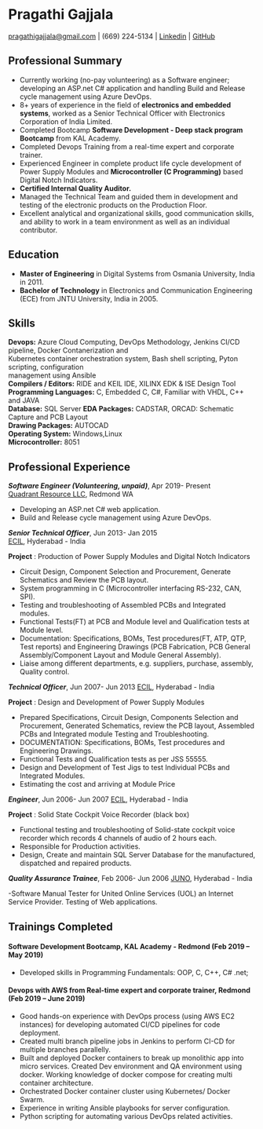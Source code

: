 # Pragathi Gajjala
pragathigajjala@gmail.com | (669) 224-5134 | [Linkedin](https://linkedin.com/in/pragathigajjala) | [GitHub](https://github.com/pragathigajjala)


## Professional Summary 

-	Currently working (no-pay volunteering) as a Software engineer; developing an ASP.net C# application and handling Build and Release cycle management using Azure DevOps. 
- 8+ years of experience in the field of **electronics and embedded systems**, worked as a Senior Technical Officer with Electronics Corporation of India Limited. 
-   Completed Bootcamp **Software Development - Deep stack program Bootcamp** from KAL Academy.
- Completed Devops Training from a real-time expert and corporate trainer. 
-	Experienced Engineer in complete product life cycle development of Power Supply Modules and **Microcontroller (C Programming)** based Digital Notch Indicators. 
-	**Certified Internal Quality Auditor.**
-	Managed the Technical Team and guided them in development and testing of the electronic products on the Production Floor.
-	Excellent analytical and organizational skills, good communication skills, and ability to work in a team environment as well as an individual contributor. 


## Education
-	**Master of Engineering** in Digital Systems from Osmania University, India in 2011.
-	**Bachelor of Technology** in Electronics and Communication Engineering (ECE) from JNTU University, India in 2005.


## Skills
**Devops:**             	            Azure Cloud Computing, DevOps Methodology, Jenkins CI/CD pipeline, Docker Contanerization and     
                                      Kubernetes container orchestration system, Bash shell scripting, Pyton scripting, configuration   
                                      management using Ansible  
**Compilers / Editors:**             	RIDE and KEIL IDE, XILINX EDK & ISE Design Tool  
**Programming Languages:**        		C, Embedded C, C#, Familiar with VHDL, C++ and JAVA  
**Database:**                         SQL Server 
**EDA Packages:**                     CADSTAR, ORCAD: Schematic Capture and PCB Layout  
**Drawing Packages:**                 AUTOCAD  
**Operating System:**                 Windows,Linux   
**Microcontroller:**                  8051


## Professional Experience
_**Software Engineer (Volunteering, unpaid)**_,  Apr 2019- Present  
[Quadrant Resource LLC](https://www.quadrantresource.com/), Redmond WA

-	Developing an ASP.net C# web application. 
-	Build and Release cycle management using Azure DevOps.


_**Senior Technical Officer**_,  Jun 2013- Jan 2015  
[ECIL](http://www.ecil.co.in/), Hyderabad - India 

 **Project**   : Production of Power Supply Modules and Digital Notch Indicators
-	Circuit Design, Component Selection and Procurement, Generate Schematics and Review the PCB layout.
-	System programming in C (Microcontroller interfacing RS-232, CAN, SPI).
-	Testing and troubleshooting of Assembled PCBs and Integrated modules.
-	Functional Tests(FT) at PCB and Module level and Qualification tests at Module level. 
-	Documentation: Specifications, BOMs, Test procedures(FT, ATP, QTP, Test reports) and Engineering Drawings (PCB Fabrication, PCB General Assembly/Component Layout and Module General Assembly).
-	Liaise among different departments, e.g. suppliers, purchase, assembly, Quality control.


_**Technical Officer**_,  Jun 2007- Jun 2013
[ECIL](http://www.ecil.co.in/), Hyderabad - India 

**Project**    : Design and Development of Power Supply Modules
-	Prepared Specifications, Circuit Design, Components Selection and Procurement, Generated Schematics, review the PCB layout, Assembled PCBs and Integrated module Testing and Troubleshooting.
-	DOCUMENTATION: Specifications, BOMs, Test procedures and Engineering Drawings.
-	Functional Tests and Qualification tests as per JSS 55555. 
- Design and Development of Test Jigs to test Individual PCBs and Integrated Modules. 
- Estimating the cost and arriving at Module Price


_**Engineer**_,  Jun 2006- Jun 2007
[ECIL](http://www.ecil.co.in/), Hyderabad - India 

**Project**   : Solid State Cockpit Voice Recorder (black box)
-	Functional testing and troubleshooting of Solid-state cockpit voice recorder which records 4 channels of audio of 2 hours each. 
-	Responsible for Production activities.
- Design, Create and maintain SQL Server Database for the manufactured, dispatched and repaired products.


_**Quality Assurance Trainee**_,  Feb 2006- Jun 2006
[JUNO](https://www.juno.com/), Hyderabad - India 

-Software Manual Tester for United Online Services (UOL) an Internet Service Provider. Testing of Web applications.


## Trainings Completed
#### Software Development Bootcamp, KAL Academy - Redmond                               (Feb 2019 – May 2019)

- Developed skills in Programming Fundamentals: OOP, C, C++, C# .net; 

#### Devops with AWS from Real-time expert and corporate trainer, Redmond                (Feb 2019 – June 2019)

- Good hands-on experience with DevOps process (using AWS EC2 instances) for developing automated CI/CD pipelines for code deployment.
- Created multi branch pipeline jobs in Jenkins to perform CI-CD for multiple branches parallelly.
- Built and deployed Docker containers to break up monolithic app into micro services. Created Dev environment and QA environment using 
  docker. Working knowledge of docker compose for creating multi container architecture.
- Orchestrated Docker container cluster using Kubernetes/ Docker Swarm.
- Experience in writing Ansible playbooks for server configuration.
- Python scripting for automating various DevOps related activities. 
